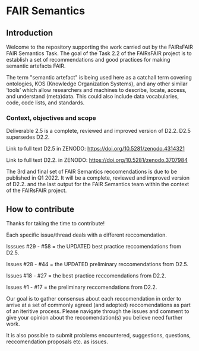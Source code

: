 # FAIR Semantics

## Introduction
Welcome to the repository supporting the work carried out by the FAIRsFAIR FAIR Semantics Task. The goal of the Task 2.2 of the FAIRsFAIR project is to establish a set of recommendations and good practices for making semantic artefacts FAIR.

The term "semantic artefact" is being used here as a catchall term covering ontologies, KOS (Knowledge Organization Systems), and any other similar ‘tools’ which allow researchers and machines to describe, locate, access, and understand (meta)data. This could also include data vocabularies, code, code lists, and standards.  

### Context, objectives and scope
Deliverable 2.5 is a complete, reviewed and improved version of D2.2.
D2.5 supersedes D2.2.

Link to full text D2.5 in ZENODO: https://doi.org/10.5281/zenodo.4314321 

Link to full text D2.2. in ZENODO: https://doi.org/10.5281/zenodo.3707984

The 3rd and final set of FAIR Semantics reccomendations is due to be published in Q1 2022. It will be a complete, reviewed and improved version of D2.2. and the last output for the FAIR Semantics team within the context of the FAIRsFAIR project. 

## How to contribute
Thanks for taking the time to contribute!

Each specific issue/thread deals with a different reccomendation. 

Isssues #29 - #58 = the UPDATED best practice reccomendations from D2.5. 

Issues #28 - #44 = the UPDATED preliminary reccomendations from D2.5. 

Issues #18 - #27 = the best practice reccomendations from D2.2. 

Issues #1 - #17 = the preliminary reccomendations from D2.2. 

Our goal is to gather consensus about each reccomendation in order to arrive at a set of commonly agreed (and adopted) reccomendations as part of an iteritive process. Please navigate through the issues and comment to give your opinion about the reccomendation(s) you believe need further work.  

It is also possible to submit problems encountered, suggestions, questions, reccomendation proposals etc. as issues.   

